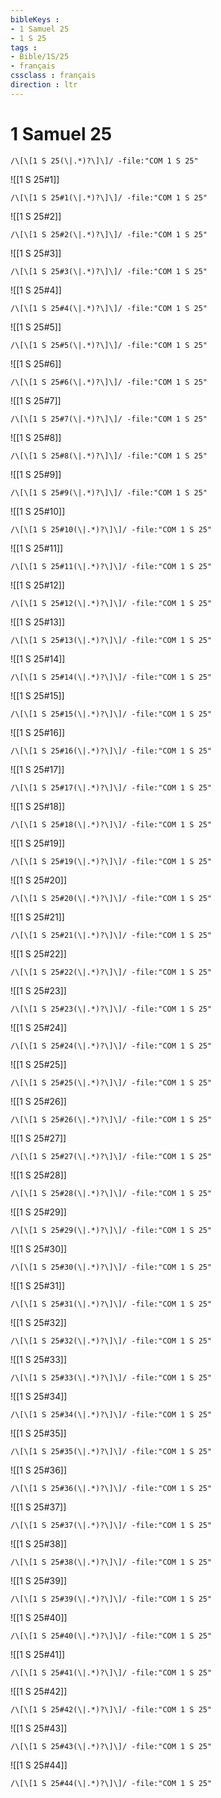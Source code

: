 ```yaml
---
bibleKeys : 
- 1 Samuel 25
- 1 S 25
tags : 
- Bible/1S/25
- français
cssclass : français
direction : ltr
---
```


# 1 Samuel 25

```query
/\[\[1 S 25(\|.*)?\]\]/ -file:"COM 1 S 25"
```



![[1 S 25#1]]

```query
/\[\[1 S 25#1(\|.*)?\]\]/ -file:"COM 1 S 25"
```

![[1 S 25#2]]

```query
/\[\[1 S 25#2(\|.*)?\]\]/ -file:"COM 1 S 25"
```

![[1 S 25#3]]

```query
/\[\[1 S 25#3(\|.*)?\]\]/ -file:"COM 1 S 25"
```

![[1 S 25#4]]

```query
/\[\[1 S 25#4(\|.*)?\]\]/ -file:"COM 1 S 25"
```

![[1 S 25#5]]

```query
/\[\[1 S 25#5(\|.*)?\]\]/ -file:"COM 1 S 25"
```

![[1 S 25#6]]

```query
/\[\[1 S 25#6(\|.*)?\]\]/ -file:"COM 1 S 25"
```

![[1 S 25#7]]

```query
/\[\[1 S 25#7(\|.*)?\]\]/ -file:"COM 1 S 25"
```

![[1 S 25#8]]

```query
/\[\[1 S 25#8(\|.*)?\]\]/ -file:"COM 1 S 25"
```

![[1 S 25#9]]

```query
/\[\[1 S 25#9(\|.*)?\]\]/ -file:"COM 1 S 25"
```

![[1 S 25#10]]

```query
/\[\[1 S 25#10(\|.*)?\]\]/ -file:"COM 1 S 25"
```

![[1 S 25#11]]

```query
/\[\[1 S 25#11(\|.*)?\]\]/ -file:"COM 1 S 25"
```

![[1 S 25#12]]

```query
/\[\[1 S 25#12(\|.*)?\]\]/ -file:"COM 1 S 25"
```

![[1 S 25#13]]

```query
/\[\[1 S 25#13(\|.*)?\]\]/ -file:"COM 1 S 25"
```

![[1 S 25#14]]

```query
/\[\[1 S 25#14(\|.*)?\]\]/ -file:"COM 1 S 25"
```

![[1 S 25#15]]

```query
/\[\[1 S 25#15(\|.*)?\]\]/ -file:"COM 1 S 25"
```

![[1 S 25#16]]

```query
/\[\[1 S 25#16(\|.*)?\]\]/ -file:"COM 1 S 25"
```

![[1 S 25#17]]

```query
/\[\[1 S 25#17(\|.*)?\]\]/ -file:"COM 1 S 25"
```

![[1 S 25#18]]

```query
/\[\[1 S 25#18(\|.*)?\]\]/ -file:"COM 1 S 25"
```

![[1 S 25#19]]

```query
/\[\[1 S 25#19(\|.*)?\]\]/ -file:"COM 1 S 25"
```

![[1 S 25#20]]

```query
/\[\[1 S 25#20(\|.*)?\]\]/ -file:"COM 1 S 25"
```

![[1 S 25#21]]

```query
/\[\[1 S 25#21(\|.*)?\]\]/ -file:"COM 1 S 25"
```

![[1 S 25#22]]

```query
/\[\[1 S 25#22(\|.*)?\]\]/ -file:"COM 1 S 25"
```

![[1 S 25#23]]

```query
/\[\[1 S 25#23(\|.*)?\]\]/ -file:"COM 1 S 25"
```

![[1 S 25#24]]

```query
/\[\[1 S 25#24(\|.*)?\]\]/ -file:"COM 1 S 25"
```

![[1 S 25#25]]

```query
/\[\[1 S 25#25(\|.*)?\]\]/ -file:"COM 1 S 25"
```

![[1 S 25#26]]

```query
/\[\[1 S 25#26(\|.*)?\]\]/ -file:"COM 1 S 25"
```

![[1 S 25#27]]

```query
/\[\[1 S 25#27(\|.*)?\]\]/ -file:"COM 1 S 25"
```

![[1 S 25#28]]

```query
/\[\[1 S 25#28(\|.*)?\]\]/ -file:"COM 1 S 25"
```

![[1 S 25#29]]

```query
/\[\[1 S 25#29(\|.*)?\]\]/ -file:"COM 1 S 25"
```

![[1 S 25#30]]

```query
/\[\[1 S 25#30(\|.*)?\]\]/ -file:"COM 1 S 25"
```

![[1 S 25#31]]

```query
/\[\[1 S 25#31(\|.*)?\]\]/ -file:"COM 1 S 25"
```

![[1 S 25#32]]

```query
/\[\[1 S 25#32(\|.*)?\]\]/ -file:"COM 1 S 25"
```

![[1 S 25#33]]

```query
/\[\[1 S 25#33(\|.*)?\]\]/ -file:"COM 1 S 25"
```

![[1 S 25#34]]

```query
/\[\[1 S 25#34(\|.*)?\]\]/ -file:"COM 1 S 25"
```

![[1 S 25#35]]

```query
/\[\[1 S 25#35(\|.*)?\]\]/ -file:"COM 1 S 25"
```

![[1 S 25#36]]

```query
/\[\[1 S 25#36(\|.*)?\]\]/ -file:"COM 1 S 25"
```

![[1 S 25#37]]

```query
/\[\[1 S 25#37(\|.*)?\]\]/ -file:"COM 1 S 25"
```

![[1 S 25#38]]

```query
/\[\[1 S 25#38(\|.*)?\]\]/ -file:"COM 1 S 25"
```

![[1 S 25#39]]

```query
/\[\[1 S 25#39(\|.*)?\]\]/ -file:"COM 1 S 25"
```

![[1 S 25#40]]

```query
/\[\[1 S 25#40(\|.*)?\]\]/ -file:"COM 1 S 25"
```

![[1 S 25#41]]

```query
/\[\[1 S 25#41(\|.*)?\]\]/ -file:"COM 1 S 25"
```

![[1 S 25#42]]

```query
/\[\[1 S 25#42(\|.*)?\]\]/ -file:"COM 1 S 25"
```

![[1 S 25#43]]

```query
/\[\[1 S 25#43(\|.*)?\]\]/ -file:"COM 1 S 25"
```

![[1 S 25#44]]

```query
/\[\[1 S 25#44(\|.*)?\]\]/ -file:"COM 1 S 25"
```

